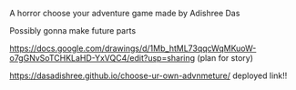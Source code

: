 A horror choose your adventure game made by Adishree Das

Possibly gonna make future parts


https://docs.google.com/drawings/d/1Mb_htML73qqcWqMKuoW-o7gGNvSoTCHKLaHD-YxVQC4/edit?usp=sharing (plan for story)

https://dasadishree.github.io/choose-ur-own-advnmeture/
deployed link!!

